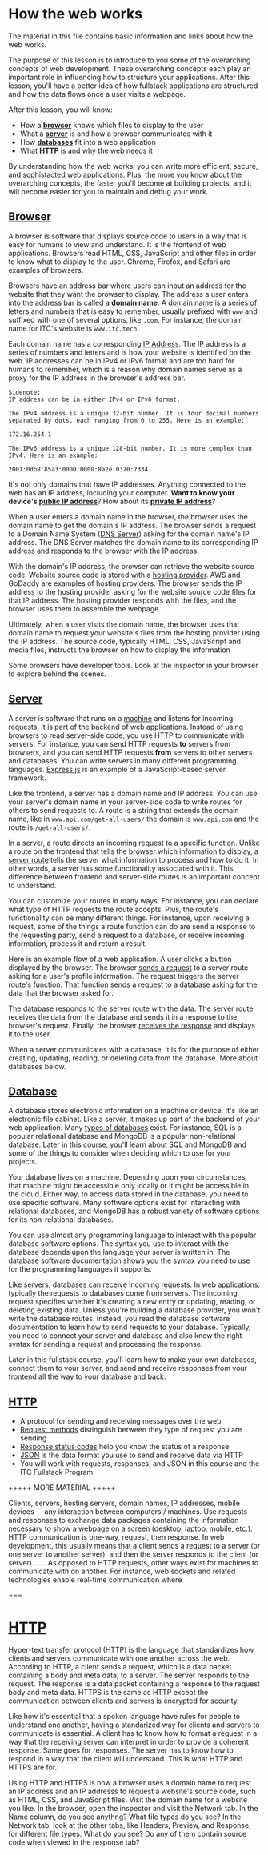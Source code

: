 # How the web works

The material in this file contains basic information and links about how the web works. 

The purpose of this lesson is to introduce to you some of the overarching concepts of web development. These overarching concepts each play an important role in influencing how to structure your applications. After this lesson, you'll have a better idea of how fullstack applications are structured and how the data flows once a user visits a webpage.

After this lesson, you will know:

- How a [**browser**](#browser) knows which files to display to the user     
- What a [**server**](#server) is and how a browser communicates with it  
- How [**databases**](#database) fit into a web application  
- What [**HTTP**](#http) is and why the web needs it  

By understanding how the web works, you can write more efficient, secure, and sophistacted web applications. Plus, the more you know about the overarching concepts, the faster you'll become at building projects, and it will become easier for you to maintain and debug your work.  

## [Browser](#browser)  

A browser is software that displays source code to users in a way that is easy for humans to view and understand. It is the frontend of web applications. Browsers read HTML, CSS, JavaScript and other files in order to know what to display to the user. Chrome, Firefox, and Safari are examples of browsers.  

Browsers have an address bar where users can input an address for the website that they want the browser to display. The address a user enters into the address bar is called a **domain name**. A [domain name](https://en.wikipedia.org/wiki/Domain_name) is a series of letters and numbers that is easy to remember, usually prefixed with `www` and suffixed with one of several options, like `.com`. For instance, the domain name for ITC's website is `www.itc.tech`.  

Each domain name has a corresponding [IP Address](https://en.wikipedia.org/wiki/IP_address). The IP address is a series of numbers and letters and is how your website is identified on the web. IP addresses can be in IPv4 or IPv6 format and are too hard for humans to remember, which is a reason why domain names serve as a proxy for the IP address in the browser's address bar. 

```
Sidenote:
IP address can be in either IPv4 or IPv6 format. 

The IPv4 address is a unique 32-bit number. It is four decimal numbers separated by dots, each ranging from 0 to 255. Here is an example: 

172.16.254.1 

The IPv6 address is a unique 128-bit number. It is more complex than IPv4. Here is an example: 

2001:0db8:85a3:0000:0000:8a2e:0370:7334
```      

It's not only domains that have IP addresses. Anything connected to the web has an IP address, including your computer. **Want to know your device's [public IP address](https://www.whatismyip.com/dns-lookup/)**? How about its **[private IP address](https://www.howtogeek.com/117371/how-to-find-your-computers-private-public-ip-addresses/)**? 

When a user enters a domain name in the browser, the browser uses the domain name to get the domain's IP address. The browser sends a request to a Domain Name System ([DNS Server](https://en.wikipedia.org/wiki/Domain_Name_System)) asking for the domain name's IP address. The DNS Server matches the domain name to its corresponding IP address and responds to the browser with the IP address.

With the domain's IP address, the browser can retrieve the website source code. Website source code is stored with a [hosting provider](https://en.wikipedia.org/wiki/Web_hosting_service). AWS and GoDaddy are examples of hosting providers. The browser sends the IP address to the hosting provider asking for the website source code files for that IP address. The hosting provider responds with the files, and the browser uses them to assemble the webpage. 

Ultimately, when a user visits the domain name, the browser uses that domain name to request your website's files from the hosting provider using the IP address. The source code, typically HTML, CSS, JavaScript and media files, instructs the browser on how to display the information     

Some browsers have developer tools. Look at the inspector in your browser to explore behind the scenes.  

## [Server](#server)   

A server is software that runs on a [machine](https://media.geeksforgeeks.org/wp-content/uploads/20200429161002/server-image-1.png) and listens for incoming requests. It is part of the backend of web applications. Instead of using browsers to read server-side code, you use HTTP to communicate with servers. For instance, you can send HTTP requests **to** servers from browsers, and you can send HTTP requests **from** servers to other servers and databases. You can write servers in many different programming languages. [Express.js](https://expressjs.com/en/starter/hello-world.html) is an example of a JavaScript-based server framework.   

Like the frontend, a server has a domain name and IP address. You can use your server's domain name in your server-side code to write routes for others to send requests to. A route is a string that extends the domain name, like in `www.api.com/get-all-users/` the domain is `www.api.com` and the route is `/get-all-users/`.

In a server, a route directs an incoming request to a specific function. Unlike a route on the frontend that tells the browser which information to display, a [server route](https://expressjs.com/en/starter/basic-routing.html) tells the server what information to process and how to do it. In other words, a server has some functionality associated with it. This difference between frontend and server-side routes is an important concept to understand.  

You can customize your routes in many ways. For instance, you can declare what type of HTTP requests the route accepts. Plus, the route's functionality can be many different things. For instance, upon receiving a request, some of the things a route function can do are send a response to the requesting party, send a request to a database, or receive incoming information, process it and return a result.  

Here is an example flow of a web application. A user clicks a button displayed by the browser. The browser [sends a request](https://developer.mozilla.org/en-US/docs/Web/API/Fetch_API/Using_Fetch) to a server route asking for a user's profile information. The request triggers the server route's function. That function sends a request to a database asking for the data that the browser asked for. 

The database responds to the server route with the data. The server route receives the data from the database and sends it in a response to the browser's request. Finally, the browser [receives the response](https://developer.mozilla.org/en-US/docs/Web/API/Fetch_API/Using_Fetch#checking_that_the_fetch_was_successful) and displays it to the user.  
    
When a server communicates with a database, it is for the purpose of either creating, updating, reading, or deleting data from the database. More about databases below.   

## [Database](#database)  

A database stores electronic information on a machine or device. It's like an electronic file cabinet. Like a server, it makes up part of the backend of your web application. Many [types of databases](https://www.guru99.com/introduction-to-database-sql.html) exist. For instance, SQL is a popular relational database and MongoDB is a popular non-relational database. Later in this course, you'll learn about SQL and MongoDB and some of the things to consider when deciding which to use for your projects.  
 
Your database lives on a machine. Depending upon your circumstances, that machine might be accessible only locally or it might be accessible in the cloud. Either way, to access data stored in the database, you need to use specific software. Many software options exist for interacting with relational databases, and MongoDB has a robust variety of software options for its non-relational databases.  

You can use almost any programming language to interact with the popular database software options. The syntax you use to interact with the database depends upon the language your server is written in. The database software documentation shows you the syntax you need to use for the programming languages it supports.    

Like servers, databases can receive incoming requests. In web applications, typically the requests to databases come from servers. The incoming request specifies whether it's creating a new entry or updating, reading, or deleting existing data. Unless you're building a database provider, you won't write the database routes. Instead, you read the database software documentation to learn how to send requests to your database. Typically, you need to connect your server and database and also know the right syntax for sending a request and processing the response.

Later in this fullstack course, you'll learn how to make your own databases, connect them to your server, and send and receive responses from your frontend all the way to your database and back.
 
 ## [HTTP](#http)  
   - A protocol for sending and receiving messages over the web  
   - [Request methods](https://www.w3schools.com/tags/ref_httpmethods.asp) distinguish between they type of request you are sending  
   - [Response status codes](https://developer.mozilla.org/en-US/docs/Web/HTTP/Status) help you know the status of a response  
   - [JSON](https://www.w3schools.com/whatis/whatis_json.asp) is the data format you use to send and receive data via HTTP  
   - You will work with requests, responses, and JSON in this course and the ITC Fullstack Program  
  

+++++ MORE MATERIAL +++++


Clients, servers, hosting servers, domain names, IP addresses, mobile devices -- any interaction between computers / machines. Use requests and responses to exchange data packages containing the information necessary to show a webpage on a screen (desktop, laptop, mobile, etc.). HTTP communication is one-way, request, then response. In web development, this usually means that a client sends a request to a server (or one server to another server), and then the server responds to the client (or server).  . . . As opposed to HTTP requests, other ways exist for machines to communicate with on another. For instance, web sockets and related technologies enable real-time communication where 



===



# [HTTP](#http)

Hyper-text transfer protocol (HTTP) is the language that standardizes how clients and servers communicate with one another across the web. According to HTTP, a client sends a request, which is a data packet containing a body and meta data, to a server. The server responds to the request. The response is a data packet containing a response to the request body and meta data. HTTPS is the same as HTTP except the communication between clients and servers is encrypted for security. 

Like how it's essential that a spoken language have rules for people to understand one another, having a standarized way for clients and servers to communicate is essential. A client has to know how to format a request in a way that the receiving server can interpret in order to provide a coherent response. Same goes for responses. The server has to know how to respond in a way that the client will understand. This is what HTTP and HTTPS are for.

Using HTTP and HTTPS is how a browser uses a domain name to request an IP address and an IP addresss to request a website's source code, such as HTML, CSS, and JavaScript files. Visit the domain name for a website you like. In the browser, open the inspector and visit the Network tab. In the Name column, do you see anythng? What file types do you see? In the Network tab, look at the other tabs, like Headers, Preview, and Response, for different file types. What do you see? Do any of them contain source code when viewed in the response tab?



